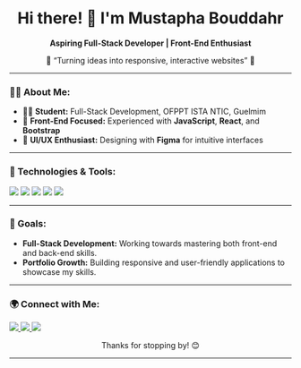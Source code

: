 <h1 align="center">Hi there! 👋 I'm Mustapha Bouddahr</h1>

<p align="center">
  <b>Aspiring Full-Stack Developer | Front-End Enthusiast</b>
</p>

<p align="center">
  🌟 “Turning ideas into responsive, interactive websites” 🌟
</p>

---

### 👨‍💻 About Me:
- 🧑‍🎓 **Student:** Full-Stack Development, OFPPT ISTA NTIC, Guelmim
- 🚀 **Front-End Focused:** Experienced with **JavaScript**, **React**, and **Bootstrap**
- 🎨 **UI/UX Enthusiast:** Designing with **Figma** for intuitive interfaces

---

### 🔧 Technologies & Tools:
<p>
  <img src="https://img.shields.io/badge/Code-JavaScript-informational?style=flat&logo=javascript&color=F0DB4F" />
  <img src="https://img.shields.io/badge/Library-React-blue?style=flat&logo=react&color=61DAFB" />
  <img src="https://img.shields.io/badge/Framework-Bootstrap-purple?style=flat&logo=bootstrap&color=563D7C" />
  <img src="https://img.shields.io/badge/Design-Figma-ff69b4?style=flat&logo=figma&color=F24E1E" />
  <img src="https://img.shields.io/badge/Version%20Control-Git%20&%20GitHub-blueviolet?style=flat&logo=git&color=F05032" />
</p>

---

### 🎯 Goals:
- **Full-Stack Development:** Working towards mastering both front-end and back-end skills.
- **Portfolio Growth:** Building responsive and user-friendly applications to showcase my skills.

---

### 🌍 Connect with Me:
<p>
  <a href="mailto:mustaphabouddahr@example.com">
    <img src="https://img.shields.io/badge/Email-D14836?style=for-the-badge&logo=gmail&logoColor=white" />
  </a>
  <a href="https://www.linkedin.com/in/yourprofile">
    <img src="https://img.shields.io/badge/LinkedIn-0077B5?style=for-the-badge&logo=linkedin&logoColor=white" />
  </a>
  <a href="https://yourportfolio.com">
    <img src="https://img.shields.io/badge/Portfolio-24292F?style=for-the-badge&logo=github&logoColor=white" />
  </a>
</p>

<p align="center">
  Thanks for stopping by! 😊
</p>

---

